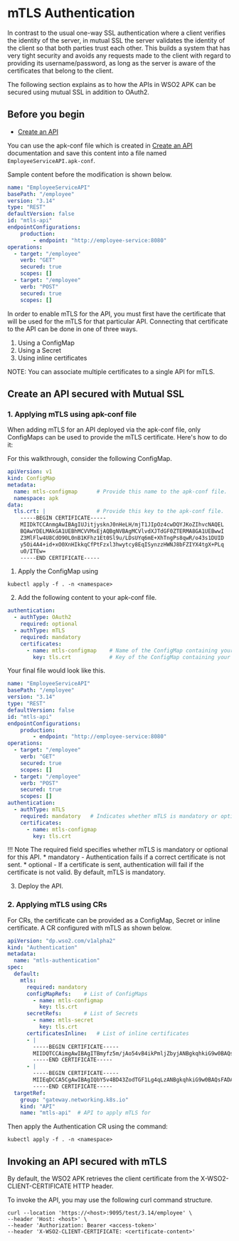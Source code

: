 # mTLS Authentication

In contrast to the usual one-way SSL authentication where a client verifies the identity of the server, in mutual SSL the server validates the identity of the client so that both parties trust each other. This builds a system that has very tight security and avoids any requests made to the client with regard to providing its username/password, as long as the server is aware of the certificates that belong to the client.

The following section explains as to how the APIs in WSO2 APK can be secured using mutual SSL in addition to OAuth2.

## Before you begin

- [Create an API](../../../../get-started/quick-start-guide.md)

You can use the apk-conf file which is created in [Create an API](../../../../get-started/quick-start-guide.md) documentation and save this content into a file named `EmployeeServiceAPI.apk-conf`.

Sample content before the modification is shown below.

```yaml
name: "EmployeeServiceAPI"
basePath: "/employee"
version: "3.14"
type: "REST"
defaultVersion: false
id: "mtls-api"
endpointConfigurations:
    production:
        - endpoint: "http://employee-service:8080"
operations:
  - target: "/employee"
    verb: "GET"
    secured: true
    scopes: []
  - target: "/employee"
    verb: "POST"
    secured: true
    scopes: []
```

In order to enable mTLS for the API, you must first have the certificate that will be used for the mTLS for that particular API. Connecting that certificate to the API can be done in one of three ways.
1. Using a ConfigMap 
2. Using a Secret
3. Using inline certificates

NOTE: You can associate multiple certificates to a single API for mTLS. 
## Create an API secured with Mutual SSL

### 1. Applying mTLS using apk-conf file

When adding mTLS for an API deployed via the apk-conf file, only ConfigMaps can be used to provide the mTLS certificate.  Here's how to do it:

For this walkthrough, consider the following ConfigMap.

```yaml
apiVersion: v1
kind: ConfigMap
metadata:
  name: mtls-configmap      # Provide this name to the apk-conf file.
  namespace: apk
data:
  tls.crt: |                # Provide this key to the apk-conf file.
    -----BEGIN CERTIFICATE-----
    MIIDkTCCAnmgAwIBAgIUJitjysknJ0nHeLH/mjT1JIpOz4cwDQYJKoZIhvcNAQEL
    BQAwYDELMAkGA1UEBhMCVVMxEjAQBgNVBAgMCVlvdXJTdGF0ZTERMA8GA1UEBwwI
    Z3MlFlw4U8CdO90L0nB1KFhz1Et0Sl9u/LDsUYq6mE+XhTngPs8qwR/o43s1DUID
    y5Oi4A4+id+xO0XnHIkkqCfPtFzxl3hwytcy8EqISynzzHWNJ8bFZIYX4tgX+PLq
    u0/ITEw=
    -----END CERTIFICATE-----
```

1. Apply the ConfigMap using 
```
kubectl apply -f . -n <namespace>
```

2. Add the following content to your apk-conf file.
```yaml
authentication:
  - authType: OAuth2
    required: optional
  - authType: mTLS
    required: mandatory
    certificates:
      - name: mtls-configmap    # Name of the ConfigMap containing your mTLS certificate
        key: tls.crt            # Key of the ConfigMap containing your mTLS certificate
```

Your final file would look like this.

```yaml
name: "EmployeeServiceAPI"
basePath: "/employee"
version: "3.14"
type: "REST"
defaultVersion: false
id: "mtls-api"
endpointConfigurations:
    production:
        - endpoint: "http://employee-service:8080"
operations:
  - target: "/employee"
    verb: "GET"
    secured: true
    scopes: []
  - target: "/employee"
    verb: "POST"
    secured: true
    scopes: []
authentication:
  - authType: mTLS
    required: mandatory   # Indicates whether mTLS is mandatory or optional
    certificates:
      - name: mtls-configmap
        key: tls.crt
```

!!! Note
    The required field specifies whether mTLS is mandatory or optional for this API.
    * mandatory - Authentication fails if a correct certificate is not sent.
    * optional - If a certificate is sent, authentication will fail if the certificate is not valid. 
    By default, mTLS is mandatory.

3. Deploy the API.

### 2. Applying mTLS using CRs

For CRs, the certificate can be provided as a ConfigMap, Secret or inline certificate. A CR configured with mTLS as shown below.

```yaml
apiVersion: "dp.wso2.com/v1alpha2"
kind: "Authentication"
metadata:
  name: "mtls-authentication"
spec:
  default:
    mtls:
      required: mandatory   
      configMapRefs:    # List of ConfigMaps
        - name: mtls-configmap
          key: tls.crt
      secretRefs:       # List of Secrets
        - name: mtls-secret
          key: tls.crt
      certificatesInline:   # List of inline certificates
      - |
        -----BEGIN CERTIFICATE-----
        MIIDQTCCAimgAwIBAgITBmyfz5m/jAo54vB4ikPmljZbyjANBgkqhkiG9w0BAQsF
        -----END CERTIFICATE-----
      - |
        -----BEGIN CERTIFICATE-----
        MIIEqDCCA5CgAwIBAgIQbY5v4BD43ZodTGF1Lg4qLzANBgkqhkiG9w0BAQsFADA/
        -----END CERTIFICATE-----
  targetRef:
    group: "gateway.networking.k8s.io"
    kind: "API"
    name: "mtls-api"  # API to apply mTLS for
```

Then apply the Authentication CR using the command:
```
kubectl apply -f . -n <namespace>
```

## Invoking an API secured with mTLS

By default, the WSO2 APK retrieves the client certificate from the X-WSO2-CLIENT-CERTIFICATE HTTP header.

To invoke the API, you may use the following curl command structure.

  ```
  curl --location 'https://<host>:9095/test/3.14/employee' \
  --header 'Host: <host>' \
  --header 'Authorization: Bearer <access-token>'
  --header 'X-WSO2-CLIENT-CERTIFICATE: <certificate-content>'
  ```